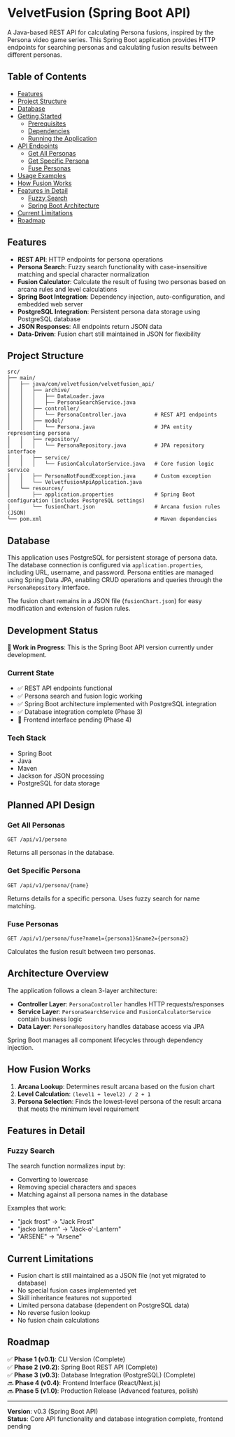 # VelvetFusion (Spring Boot API)

A Java-based REST API for calculating Persona fusions, inspired by the Persona video game series. This Spring Boot application provides HTTP endpoints for searching personas and calculating fusion results between different personas.

## Table of Contents

- [Features](#features)
- [Project Structure](#project-structure)
- [Database](#database)
- [Getting Started](#getting-started)
    - [Prerequisites](#prerequisites)
    - [Dependencies](#dependencies)
    - [Running the Application](#running-the-application)
- [API Endpoints](#api-endpoints)
    - [Get All Personas](#get-all-personas)
    - [Get Specific Persona](#get-specific-persona)
    - [Fuse Personas](#fuse-personas)
- [Usage Examples](#usage-examples)
- [How Fusion Works](#how-fusion-works)
- [Features in Detail](#features-in-detail)
    - [Fuzzy Search](#fuzzy-search)
    - [Spring Boot Architecture](#spring-boot-architecture)
- [Current Limitations](#current-limitations)
- [Roadmap](#roadmap)

## Features

- **REST API**: HTTP endpoints for persona operations
- **Persona Search**: Fuzzy search functionality with case-insensitive matching and special character normalization
- **Fusion Calculator**: Calculate the result of fusing two personas based on arcana rules and level calculations
- **Spring Boot Integration**: Dependency injection, auto-configuration, and embedded web server
- **PostgreSQL Integration**: Persistent persona data storage using PostgreSQL database
- **JSON Responses**: All endpoints return JSON data
- **Data-Driven**: Fusion chart still maintained in JSON for flexibility

## Project Structure

```
src/
├── main/
│   ├── java/com/velvetfusion/velvetfusion_api/
│   │   ├── archive/
│   │   │   ├── DataLoader.java
│   │   │   ├── PersonaSearchService.java
│   │   ├── controller/
│   │   │   └── PersonaController.java         # REST API endpoints
│   │   ├── model/
│   │   │   └── Persona.java                   # JPA entity representing persona
│   │   ├── repository/
│   │   │   └── PersonaRepository.java         # JPA repository interface
│   │   ├── service/
│   │   │   └── FusionCalculatorService.java   # Core fusion logic service
│   │   ├── PersonaNotFoundException.java      # Custom exception
│   │   └── VelvetfusionApiApplication.java
│   └── resources/
│       ├── application.properties             # Spring Boot configuration (includes PostgreSQL settings)
│       └── fusionChart.json                   # Arcana fusion rules (JSON)
└── pom.xml                                    # Maven dependencies
```

## Database

This application uses PostgreSQL for persistent storage of persona data. The database connection is configured via `application.properties`, including URL, username, and password. Persona entities are managed using Spring Data JPA, enabling CRUD operations and queries through the `PersonaRepository` interface.

The fusion chart remains in a JSON file (`fusionChart.json`) for easy modification and extension of fusion rules.

## Development Status

**🚧 Work in Progress**: This is the Spring Boot API version currently under development.

### Current State
- ✅ REST API endpoints functional
- ✅ Persona search and fusion logic working
- ✅ Spring Boot architecture implemented with PostgreSQL integration
- ✅ Database integration complete (Phase 3)
- 🔄 Frontend interface pending (Phase 4)

### Tech Stack
- Spring Boot
- Java
- Maven
- Jackson for JSON processing
- PostgreSQL for data storage

## Planned API Design

### Get All Personas
```
GET /api/v1/persona
```
Returns all personas in the database.

### Get Specific Persona
```
GET /api/v1/persona/{name}
```
Returns details for a specific persona. Uses fuzzy search for name matching.

### Fuse Personas
```
GET /api/v1/persona/fuse?name1={persona1}&name2={persona2}
```
Calculates the fusion result between two personas.

## Architecture Overview

The application follows a clean 3-layer architecture:
- **Controller Layer**: `PersonaController` handles HTTP requests/responses
- **Service Layer**: `PersonaSearchService` and `FusionCalculatorService` contain business logic
- **Data Layer**: `PersonaRepository` handles database access via JPA

Spring Boot manages all component lifecycles through dependency injection.

## How Fusion Works

1. **Arcana Lookup**: Determines result arcana based on the fusion chart
2. **Level Calculation**: `(level1 + level2) / 2 + 1`
3. **Persona Selection**: Finds the lowest-level persona of the result arcana that meets the minimum level requirement

## Features in Detail

### Fuzzy Search
The search function normalizes input by:
- Converting to lowercase
- Removing special characters and spaces
- Matching against all persona names in the database

Examples that work:
- "jack frost" → "Jack Frost"
- "jacko lantern" → "Jack-o'-Lantern"
- "ARSENE" → "Arsene"

## Current Limitations
- Fusion chart is still maintained as a JSON file (not yet migrated to database)
- No special fusion cases implemented yet
- Skill inheritance features not supported
- Limited persona database (dependent on PostgreSQL data)
- No reverse fusion lookup
- No fusion chain calculations

## Roadmap
✅ **Phase 1 (v0.1)**: CLI Version (Complete)  
✅ **Phase 2 (v0.2)**: Spring Boot REST API (Complete)  
✅ **Phase 3 (v0.3)**: Database Integration (PostgreSQL) (Complete)  
🔜 **Phase 4 (v0.4)**: Frontend Interface (React/Next.js)  
🔜 **Phase 5 (v1.0)**: Production Release (Advanced features, polish)

---

**Version**: v0.3 (Spring Boot API)  
**Status**: Core API functionality and database integration complete, frontend pending